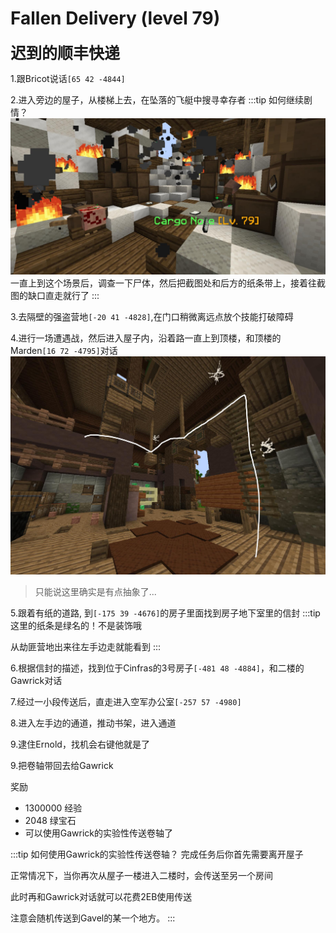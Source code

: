 # Fallen Delivery (level 79)
<span style="font-size: 25px;"><span style="font-size: 25px;"><span style="font-size: 25px;"><span style="font-size: 25px;"><span style="font-size: 25px;">**迟到的顺丰快递**</span></span></span></span></span>

1.跟Bricot说话`[65 42 -4844]`

2.进入旁边的屋子，从楼梯上去，在坠落的飞艇中搜寻幸存者
:::tip 如何继续剧情？
![](/assets/img/lvl79-1.jpg)
一直上到这个场景后，调查一下尸体，然后把截图处和后方的纸条带上，接着往截图的缺口直走就行了
:::

3.去隔壁的强盗营地`[-20 41 -4828]`,在门口稍微离远点放个技能打破障碍

4.进行一场遭遇战，然后进入屋子内，沿着路一直上到顶楼，和顶楼的Marden`[16 72 -4795]`对话
![](/assets/img/lvl79-2.jpg)
>只能说这里确实是有点抽象了...

5.跟着有纸的道路, 到`[-175 39 -4676]`的房子里面找到房子地下室里的信封
:::tip
这里的纸条是绿名的！不是装饰哦

从劫匪营地出来往左手边走就能看到
:::

6.根据信封的描述，找到位于Cinfras的3号房子`[-481 48 -4884]`，和二楼的Gawrick对话

7.经过一小段传送后，直走进入空军办公室`[-257 57 -4980]`

8.进入左手边的通道，推动书架，进入通道

9.逮住Ernold，找机会右键他就是了

9.把卷轴带回去给Gawrick

奖励
+ 1300000 经验
+ 2048 绿宝石
+ 可以使用Gawrick的实验性传送卷轴了

:::tip 如何使用Gawrick的实验性传送卷轴？
完成任务后你首先需要离开屋子

正常情况下，当你再次从屋子一楼进入二楼时，会传送至另一个房间

此时再和Gawrick对话就可以花费2EB使用传送

注意会随机传送到Gavel的某一个地方。
:::